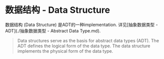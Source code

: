 # 数据结构 - Data Structure

数据结构 (Data Structure) 是ADT的一种implementation. 详见[抽象数据类型 - ADT](./抽象数据类型 - Abstract Data Type.md).

>  Data structures serve as the basis for abstract data types (ADT). The ADT defines the logical form of the data type. The data structure implements the physical form of the data type.